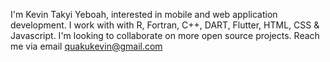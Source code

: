 I'm Kevin Takyi Yeboah, interested in mobile and web application development.
I work with with R, Fortran, C++, DART, Flutter, HTML, CSS & Javascript.
I'm looking to collaborate on more open source projects.
Reach me via email quakukevin@gmail.com

<!---
quaku21/quaku21 is a ✨ special ✨ repository because its `README.md` (this file) appears on your GitHub profile.
You can click the Preview link to take a look at your changes.
--->
